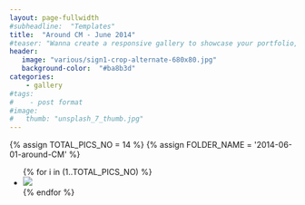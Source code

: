 ```yaml
---
layout: page-fullwidth
#subheadline:  "Templates"
title:  "Around CM - June 2014"
#teaser: "Wanna create a responsive gallery to showcase your portfolio, recent photos or images? It's quite easy thanks to Foundation and <a href='http://foundation.zurb.com/docs/components/clearing.html'>Clearing Lightbox</a>."
header:
   image: "various/sign1-crop-alternate-680x80.jpg"
   background-color:  "#ba8b3d"
categories:
    - gallery
#tags:
#    - post format
#image:
#   thumb: "unsplash_7_thumb.jpg"
---
```


{% assign TOTAL_PICS_NO = 14 %}
{% assign FOLDER_NAME = '2014-06-01-around-CM' %}
<ul class="clearing-thumbs small-block-grid-3" data-clearing>
{% for i in (1..TOTAL_PICS_NO) %}
  <li><a href="{{ site.url }}/images/{{ FOLDER_NAME }}/{{ i }}.jpg"><img  data-caption="" class="th" src="{{ site.url }}/images/{{ FOLDER_NAME }}/{{ i }}_thumb.jpg"></a></li>
{% endfor %}
</ul>